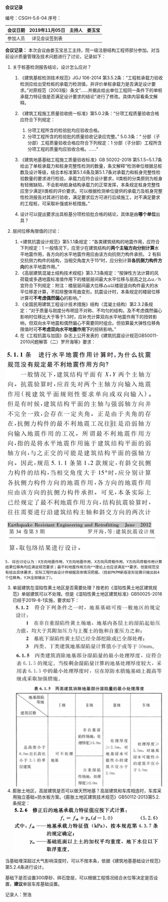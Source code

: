 **会议记录**

编号：CSGH-5.6-04
序号：

会议日期 | 2019年11月05日|主持人|娄玉宝 
:-:|:-:|:-:|:-:
参加人员 |详见会议签到表| | 

**会议记录：** 
本次会议由娄玉宝总工主持，院一级注册结构工程师部分参加。对当前设计质量管理及技术问题进行了讨论，记录如下：

1. 关于桩基检测报告结论，设计怎么应对？

	1. 《建筑基桩检测技术规范》JGJ 106-2014 第3.5.2条：“工程桩承载力验收检测应给出受检桩的承载力检测值，并评价单桩承载力是否满足设计要求。”对原规范（2003版）条文“……并据此给出单位工程同一条件下的单桩承载力特征值是否满足设计要求的结论”进行了修改。具体内容看条文解释。
	2. 《建筑工程施工质量验收统一标准》第5.0.2条：“分项工程质量验收合格应符合下列规定：
	
		1. 分项工程所含的检验批均应验收合格。
		2. 分项工程所含的检验批的质量验收记录应完整。”
	5.0.3条：“ 分部（子分部）工程质量验收合格应符合下列规定：1
	分部（子分部）工程所含分项工程的质量均应验收合格。……”
	3. 《建筑地基基础工程施工质量验收标准》GB 50202-2018 第5.1.5\~5.1.7条给出了单桩承载力和桩身完整性检测的数量，条文解释“检测单位根据总桩数及设计等级，结合本标准第5.1.6条及第5.1.7条对承载力和桩身完整性检验数量的要求进行检验，承载力应符合设计要求，Ⅱ类桩的分类原则为桩身有轻微缺陷，不会影响桩身结构承载力的正常发挥，本条规定桩身完整性应至少满足Ⅱ类桩的评价要求。可以根据检测单位提供的承载力及桩身完整性检测报告对其进行验收，满足要求后方可进行后续施工，对不满足要求的工程桩，可采取补强或补桩措施。”
	4. 设计可以提出要求出具桩基分项检验批合格的结论，具体是由**哪个单位**出具？
	
2. 层间位移角限值的讨论：

	1. <建筑抗震设计规范》第5.1.1条规定：“各类建筑结构的地震作用，应符合下列规定：1 一般情况下，应至少在建筑结构的**两个主轴方向分别计算**水平地震作用，各方向的水平地震作用应由该方向抗侧力构件承担。 2 有斜交抗侧力构件的结构，当相交角度大于15°时，应分别计算**各抗侧力构件方向**的水平地震作用。”
	2. 《高层建筑混凝土结构技术规程》第3.7.3条规定：“按弹性方法计算的风荷载或多遇地震标准值作用下的楼层层间最大水平位移与层高之比△u／h宜符合下列规定：附注：楼层层间最大位移△u以楼层竖向构件最大的水平位移差计算，不扣除整体弯曲变形。抗震设计时，本条规定的楼层位移计算可**不考虑偶然偏心**的影响。”
	3. 《全国民用建筑工程设计技术措施》结构（混凝土结构）第2.3.2条规定：“对于质量与刚度分布明显不对称、不均匀的结构，及不考虑偶然偏心影响时位移比大于等于1.3时，应补充计算双向水平地震作用下的扭转影响，但双向水平地震和偶然偏心不需要同时组合。但验算最大弹性位移角限值时可**不考虑双向水平地震作用下**的扭转影响。”
	4. 在《工程抗震与加固》杂志上公开发表的《建筑抗震设计规范GB50011-2010问题解答（二）罗开海等》要求：

![](9960ff3c8c0128f04ee39d30b8817409.png)
![](a166c8811c2685c9f51492b1383027ba.png)
	
	5. 综合讨论认为：X方向地震作用、Y方向地震作用、X方向风荷载作用、Y方向风荷载作用计算结果位移角均应满足规范要求；最不利地震作用方向**理论上也应该满足**要求，但是规范没有给出具体要求，实际工程时由设计师根据具体情况把握。（目前PKPM新版变形验算只输出前4个位移角，YJK全部输出了）。

3. 单层建筑在湿陷性黄土地区是否需要处理？按老的《湿陷性黄土地区建筑规范》单层建筑可以不处理。但是《湿陷性黄土地区建筑标准》GB50025-2018 已经于2019-8-1实施，要求如下：
![](64716a838d21d0e3235462e539cf0907.jpg)
![](94c397a44a297e1301df27c698c43668.png)
4. 膨胀土地区，高层建筑是否可以做天然地基？高层建筑和车库相连时，车库采用独立基础+防水板方案。《膨胀土地区建筑技术规范》GB50112-2013第5.2.条规定：
![](a2689d61a4c054c134b5671923d4ecf0.png)

当基础埋深超过大气影响深度时，可以不按本条，依据《建筑地基基础设计规范》第5.2.4条进行设计。

基础下是否设置300厚砂、碎石垫层，可以根据工程情况结合水位等决定是否设置，**建议**单层车库基础设置。

记录人：贺浩
